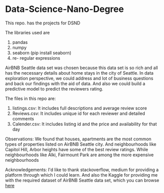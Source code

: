 # Data-Science-Nano-Degree
This repo. has the projects for DSND 

The libraries used are 
1) pandas
2) numpy 
3) seaborn (pip install seaborn)
4) re- regular expressions

AirBNB Seattle data set was chosen because this data set is so rich and all has the necessary details about home stays  in the city of Seattle. In data exploration perspective, we could address and lot of business questions and back our findings with the aid of data. And also we could build a predictive model to predict the reviewers rating. 

The files in this repo are: 
1) listings.csv: It includes full descriptions and average review score 
2) Reviews.csv: It includes unique id for each reviewer and detailed comments
3) Calender.csv: It includes listing id and the price and availability for that day


Observations: 
We found that houses, apartments are the most common types of properties listed on AirBNB Seattle city. 
And neighbourhoods like Capitol Hill, Arbor heights have some of the best review ratings. While neighbourhoods like Alki, Fairmount Park are among the more expensive neighbourhoods


Acknowledgements: 
I'd like to thank stackoverflow, medium for providing a platform through which I could learn. And also the Kaggle for providing me with the required dataset of AirBNB Seattle data set, which you can browse [here](https://www.kaggle.com/airbnb/seattle)

